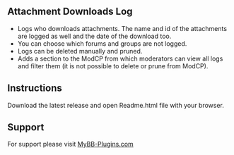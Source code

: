 ## Attachment Downloads Log
* Logs who downloads attachments. The name and id of the attachments are logged as well and the date of the download too.
* You can choose which forums and groups are not logged.
* Logs can be deleted manually and pruned.
* Adds a section to the ModCP from which moderators can view all logs and filter them (it is not possible to delete or prune from ModCP).

## Instructions

Download the latest release and open Readme.html file with your browser.

## Support
For support please visit [MyBB-Plugins.com](http://forums.mybb-plugins.com/ "MyBB-Plugins.com")